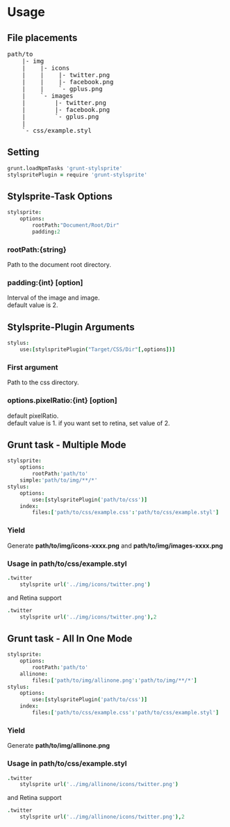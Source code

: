 Usage
========

File placements
--------

<pre>
path/to
    |- img
    |    |- icons
    |    |    |- twitter.png
    |    |    |- facebook.png
    |    |    `- gplus.png
    |    `- images
    |        |- twitter.png
    |        |- facebook.png
    |        `- gplus.png
    |
    `- css/example.styl
</pre>

Setting
--------

```coffee
grunt.loadNpmTasks 'grunt-stylsprite'
stylspritePlugin = require 'grunt-stylsprite'
```

Stylsprite-Task Options
--------

```coffee
stylsprite:
    options:
        rootPath:"Document/Root/Dir"
        padding:2
```

### rootPath:{string}

Path to the document root directory.

### padding:{int} [option]

Interval of the image and image.  
default value is 2.

Stylsprite-Plugin Arguments
--------

```coffee
stylus:
    use:[stylspritePlugin("Target/CSS/Dir"[,options])]
```

### First argument

Path to the css directory.

### options.pixelRatio:{int} [option]

default pixelRatio.  
default value is 1.
if you want set to retina, set value of 2.

Grunt task - Multiple Mode
--------

```coffee
stylsprite:
    options:
        rootPath:'path/to'
    simple:'path/to/img/**/*'
stylus:
    options:
        use:[stylspritePlugin('path/to/css')]
    index:
        files:['path/to/css/example.css':'path/to/css/example.styl']
```

### Yield

Generate **path/to/img/icons-xxxx.png** and **path/to/img/images-xxxx.png**

### Usage in path/to/css/example.styl

```coffee
.twitter
    stylsprite url('../img/icons/twitter.png')
```

and Retina support

```coffee
.twitter
    stylsprite url('../img/icons/twitter.png'),2
```

Grunt task - All In One Mode
--------

```coffee
stylsprite:
    options:
        rootPath:'path/to'
    allinone:
        files:['path/to/img/allinone.png':'path/to/img/**/*']
stylus:
    options:
        use:[stylspritePlugin('path/to/css')]
    index:
        files:['path/to/css/example.css':'path/to/css/example.styl']
```

### Yield

Generate **path/to/img/allinone.png**

### Usage in path/to/css/example.styl

```coffee
.twitter
    stylsprite url('../img/allinone/icons/twitter.png')
```

and Retina support

```coffee
.twitter
    stylsprite url('../img/allinone/icons/twitter.png'),2
```